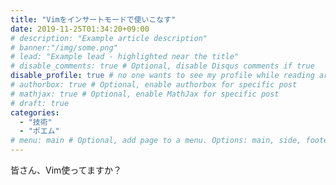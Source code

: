 ```yaml
---
title: "Vimをインサートモードで使いこなす"
date: 2019-11-25T01:34:20+09:00
# description: "Example article description"
# banner:"/img/some.png"
# lead: "Example lead - highlighted near the title"
# disable_comments: true # Optional, disable Disqus comments if true
disable_profile: true # no one wants to see my profile while reading articles
# authorbox: true # Optional, enable authorbox for specific post
# mathjax: true # Optional, enable MathJax for specific post
# draft: true
categories:
  - "技術"
  - "ポエム"
# menu: main # Optional, add page to a menu. Options: main, side, footer
---
```


皆さん、Vim使ってますか？
